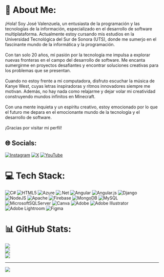 # 💫 About Me:
¡Hola! Soy José Valenzuela, un entusiasta de la programación y las tecnologías de la información, especializado en el desarrollo de software multiplataforma. Actualmente estoy cursando mis estudios en la Universidad Tecnológica del Sur de Sonora (UTS), donde me sumerjo en el fascinante mundo de la informática y la programación.<br><br>Con tan solo 20 años, mi pasión por la tecnología me impulsa a explorar nuevas fronteras en el campo del desarrollo de software. Me encanta sumergirme en proyectos desafiantes y encontrar soluciones creativas para los problemas que se presentan.<br><br>Cuando no estoy frente a mi computadora, disfruto escuchar la música de Kanye West, cuyas letras inspiradoras y ritmos innovadores siempre me motivan. Además, no hay nada como relajarme y dejar volar mi creatividad construyendo mundos infinitos en Minecraft.<br><br>Con una mente inquieta y un espíritu creativo, estoy emocionado por lo que el futuro me depara en el emocionante mundo de la tecnología y el desarrollo de software.<br><br>¡Gracias por visitar mi perfil!


## 🌐 Socials:
[![Instagram](https://img.shields.io/badge/Instagram-%23E4405F.svg?logo=Instagram&logoColor=white)](https://instagram.com/tqmjosee) [![X](https://img.shields.io/badge/X-black.svg?logo=X&logoColor=white)](https://x.com/@josegangzzz) [![YouTube](https://img.shields.io/badge/YouTube-%23FF0000.svg?logo=YouTube&logoColor=white)](https://youtube.com/@https://youtube.com/@josecintilin) 

# 💻 Tech Stack:
![C#](https://img.shields.io/badge/c%23-%23239120.svg?style=for-the-badge&logo=csharp&logoColor=white) ![HTML5](https://img.shields.io/badge/html5-%23E34F26.svg?style=for-the-badge&logo=html5&logoColor=white) ![Azure](https://img.shields.io/badge/azure-%230072C6.svg?style=for-the-badge&logo=microsoftazure&logoColor=white) ![.Net](https://img.shields.io/badge/.NET-5C2D91?style=for-the-badge&logo=.net&logoColor=white) ![Angular](https://img.shields.io/badge/angular-%23DD0031.svg?style=for-the-badge&logo=angular&logoColor=white) ![Angular.js](https://img.shields.io/badge/angular.js-%23E23237.svg?style=for-the-badge&logo=angularjs&logoColor=white) ![Django](https://img.shields.io/badge/django-%23092E20.svg?style=for-the-badge&logo=django&logoColor=white) ![NodeJS](https://img.shields.io/badge/node.js-6DA55F?style=for-the-badge&logo=node.js&logoColor=white) ![Apache](https://img.shields.io/badge/apache-%23D42029.svg?style=for-the-badge&logo=apache&logoColor=white) ![Firebase](https://img.shields.io/badge/Firebase-039BE5?style=for-the-badge&logo=Firebase&logoColor=white) ![MongoDB](https://img.shields.io/badge/MongoDB-%234ea94b.svg?style=for-the-badge&logo=mongodb&logoColor=white) ![MySQL](https://img.shields.io/badge/mysql-%2300000f.svg?style=for-the-badge&logo=mysql&logoColor=white) ![MicrosoftSQLServer](https://img.shields.io/badge/Microsoft%20SQL%20Server-CC2927?style=for-the-badge&logo=microsoft%20sql%20server&logoColor=white) ![Canva](https://img.shields.io/badge/Canva-%2300C4CC.svg?style=for-the-badge&logo=Canva&logoColor=white) ![Adobe](https://img.shields.io/badge/adobe-%23FF0000.svg?style=for-the-badge&logo=adobe&logoColor=white) ![Adobe Illustrator](https://img.shields.io/badge/adobe%20illustrator-%23FF9A00.svg?style=for-the-badge&logo=adobe%20illustrator&logoColor=white) ![Adobe Lightroom](https://img.shields.io/badge/Adobe%20Lightroom-31A8FF.svg?style=for-the-badge&logo=Adobe%20Lightroom&logoColor=white) ![Figma](https://img.shields.io/badge/figma-%23F24E1E.svg?style=for-the-badge&logo=figma&logoColor=white)
# 📊 GitHub Stats:
![](https://github-readme-stats.vercel.app/api?username=thisisjose&theme=tokyonight&hide_border=false&include_all_commits=false&count_private=false)<br/>
![](https://github-readme-streak-stats.herokuapp.com/?user=thisisjose&theme=tokyonight&hide_border=false)<br/>
![](https://github-readme-stats.vercel.app/api/top-langs/?username=thisisjose&theme=tokyonight&hide_border=false&include_all_commits=false&count_private=false&layout=compact)

---
[![](https://visitcount.itsvg.in/api?id=thisisjose&icon=0&color=0)](https://visitcount.itsvg.in)

<!-- Proudly created with GPRM ( https://gprm.itsvg.in ) -->
